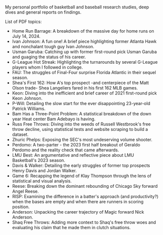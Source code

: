 My personal portfolio of basketball and baseball research studies, deep dives and general reports on findings.

List of PDF topics:
- Home Run Barrage: A breakdown of the massive day for home runs on July 14, 2024.
- Ivan Johnson: A fun one! A brief piece highlighting former Atlanta Hawk and nonchalant tough guy Ivan Johnson.
- Usman Garuba: Catching up with former first-round pick Usman Garuba and guaging the status of his career.
- G-League Hot Streak: Highlighting the turnarounds by several G-League players whom I followed in college.
- FAU: The struggles of Final-Four surprise Florida Atlantic in their sequel season.
- Shea's First 162: How A's top prospect -and centerpiece of the Matt Olson trade- Shea Langeliers fared in his first 162 MLB games.
- Keon: Diving into the inefficient and brief career of 2021 first-round pick Keon Johnson.
- P-Will: Detailing the slow start for the ever disappointing 23-year-old Patrick Williams.
- Bam Has a Three-Point Problem: A statistical breakdown of the down year Heat center Bam Adebayo is having.
- Russ Free Throws: Diving into the weeds of Russell Westbrook's free throw decline, using statistical tests and website scraping to build a dataset.
- Zhuric Phelps: Exposing the SEC's most undeserving volume shooter.
- Perdomo: A two-parter - the 2023 first half breakout of Geraldo Perdomo and the reality check that came afterwards.
- LMU Best: An argumentative and reflective piece about LMU Basketball's 2023 season.
- Davis & Walker: Detailing the early struggles of former top prospects Henry Davis and Jordan Walker.
- Game 6: Recapping the legend of Klay Thompson through the lens of statistical and visual analysis.
- Reese: Breaking down the dominant rebounding of Chicago Sky forward Angel Reese.
- RISP: Examining the difference in a batter's approach (and productivity?) when the bases are empty and when there are runners in scoring position.
- Anderson: Unpacking the career trajectory of Magic forward Nick Anderson.
- Shaq Free Throws: Adding more context to Shaq's free throw woes and evaluating his claim that he made them in clutch situations.

